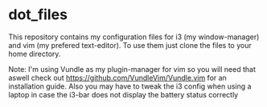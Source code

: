 # dot_files
This repository contains my configuration files for i3 (my window-manager) and vim (my prefered text-editor).
To use them just clone the files to your home directory.

Note: I'm using Vundle as my plugin-manager for vim so you will need that aswell 
  check out https://github.com/VundleVim/Vundle.vim for an installation guide.
  Also you may have to tweak the i3 config when using a laptop in case the i3-bar does not display the battery status correctly
  

